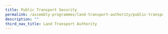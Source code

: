 ```yaml
---
title: Public Transport Security
permalink: /assembly-programmes/land-transport-authority/public-transport-security/
description: ""
third_nav_title: Land Transport Authority
---
```

